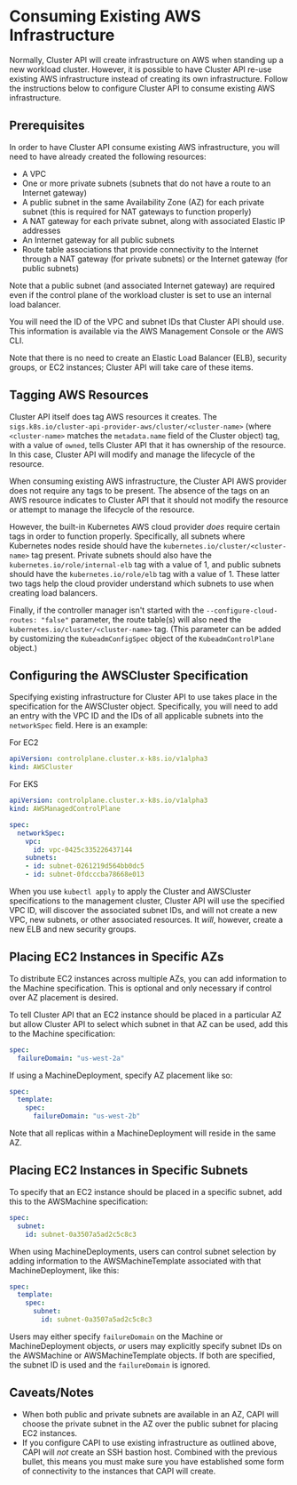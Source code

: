 # Consuming Existing AWS Infrastructure

Normally, Cluster API will create infrastructure on AWS when standing up a new workload cluster. However, it is possible to have Cluster API re-use existing AWS infrastructure instead of creating its own infrastructure. Follow the instructions below to configure Cluster API to consume existing AWS infrastructure.

## Prerequisites

In order to have Cluster API consume existing AWS infrastructure, you will need to have already created the following resources:

* A VPC
* One or more private subnets (subnets that do not have a route to an Internet gateway)
* A public subnet in the same Availability Zone (AZ) for each private subnet (this is required for NAT gateways to function properly)
* A NAT gateway for each private subnet, along with associated Elastic IP addresses
* An Internet gateway for all public subnets
* Route table associations that provide connectivity to the Internet through a NAT gateway (for private subnets) or the Internet gateway (for public subnets)

Note that a public subnet (and associated Internet gateway) are required even if the control plane of the workload cluster is set to use an internal load balancer.

You will need the ID of the VPC and subnet IDs that Cluster API should use. This information is available via the AWS Management Console or the AWS CLI.

Note that there is no need to create an Elastic Load Balancer (ELB), security groups, or EC2 instances; Cluster API will take care of these items.

## Tagging AWS Resources

Cluster API itself does tag AWS resources it creates. The `sigs.k8s.io/cluster-api-provider-aws/cluster/<cluster-name>` (where `<cluster-name>` matches the `metadata.name` field of the Cluster object) tag, with a value of `owned`, tells Cluster API that it has ownership of the resource. In this case, Cluster API will modify and manage the lifecycle of the resource.

When consuming existing AWS infrastructure, the Cluster API AWS provider does not require any tags to be present. The absence of the tags on an AWS resource indicates to Cluster API that it should not modify the resource or attempt to manage the lifecycle of the resource.

However, the built-in Kubernetes AWS cloud provider _does_ require certain tags in order to function properly. Specifically, all subnets where Kubernetes nodes reside should have the `kubernetes.io/cluster/<cluster-name>` tag present. Private subnets should also have the `kubernetes.io/role/internal-elb` tag with a value of 1, and public subnets should have the `kubernetes.io/role/elb` tag with a value of 1. These latter two tags help the cloud provider understand which subnets to use when creating load balancers.

Finally, if the controller manager isn't started with the `--configure-cloud-routes: "false"` parameter, the route table(s) will also need the `kubernetes.io/cluster/<cluster-name>` tag. (This parameter can be added by customizing the `KubeadmConfigSpec` object of the `KubeadmControlPlane` object.)

## Configuring the AWSCluster Specification

Specifying existing infrastructure for Cluster API to use takes place in the specification for the AWSCluster object. Specifically, you will need to add an entry with the VPC ID and the IDs of all applicable subnets into the `networkSpec` field. Here is an example:

For EC2
```yaml
apiVersion: controlplane.cluster.x-k8s.io/v1alpha3
kind: AWSCluster
```
For EKS
```yaml
apiVersion: controlplane.cluster.x-k8s.io/v1alpha3
kind: AWSManagedControlPlane
```

```yaml
spec:
  networkSpec:
    vpc:
      id: vpc-0425c335226437144
    subnets:
    - id: subnet-0261219d564bb0dc5
    - id: subnet-0fdcccba78668e013
```

When you use `kubectl apply` to apply the Cluster and AWSCluster specifications to the management cluster, Cluster API will use the specified VPC ID, will discover the associated subnet IDs, and will not create a new VPC, new subnets, or other associated resources. It _will_, however, create a new ELB and new security groups.

## Placing EC2 Instances in Specific AZs

To distribute EC2 instances across multiple AZs, you can add information to the Machine specification. This is optional and only necessary if control over AZ placement is desired.

To tell Cluster API that an EC2 instance should be placed in a particular AZ but allow Cluster API to select which subnet in that AZ can be used, add this to the Machine specification:

```yaml
spec:
  failureDomain: "us-west-2a"
```

If using a MachineDeployment, specify AZ placement like so:

```yaml
spec:
  template:
    spec:
      failureDomain: "us-west-2b"
```

Note that all replicas within a MachineDeployment will reside in the same AZ.

## Placing EC2 Instances in Specific Subnets

To specify that an EC2 instance should be placed in a specific subnet, add this to the AWSMachine specification:

```yaml
spec:
  subnet:
    id: subnet-0a3507a5ad2c5c8c3
```

When using MachineDeployments, users can control subnet selection by adding information to the AWSMachineTemplate associated with that MachineDeployment, like this:

```yaml
spec:
  template:
    spec:
      subnet:
        id: subnet-0a3507a5ad2c5c8c3
```

Users may either specify `failureDomain` on the Machine or MachineDeployment objects, _or_ users may explicitly specify subnet IDs on the AWSMachine or AWSMachineTemplate objects. If both are specified, the subnet ID is used and the `failureDomain` is ignored.

## Caveats/Notes

* When both public and private subnets are available in an AZ, CAPI will choose the private subnet in the AZ over the public subnet for placing EC2 instances.
* If you configure CAPI to use existing infrastructure as outlined above, CAPI will _not_ create an SSH bastion host. Combined with the previous bullet, this means you must make sure you have established some form of connectivity to the instances that CAPI will create.
